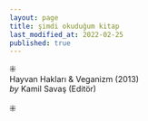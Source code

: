 ```yaml
---
layout: page
title: şimdi okuduğum kitap
last_modified_at: 2022-02-25  
published: true
---
```

⁜  
Hayvan Hakları & Veganizm (2013)  
<i>by</i> Kamil Savaş (Editör)  
<br />
⁜  
  
